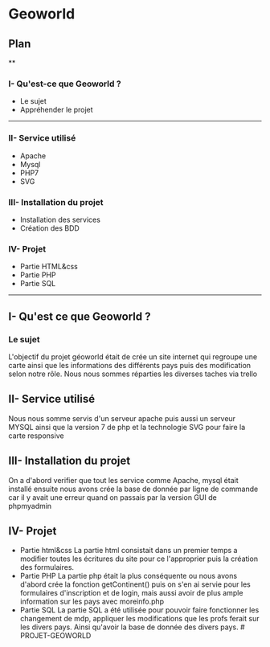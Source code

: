 # Geoworld
## Plan
**
### I- Qu'est-ce que Geoworld ? 
  * Le sujet
  * Appréhender le projet
*** 
### II- Service utilisé
  * Apache
  * Mysql
  * PHP7
  * SVG
### III- Installation du projet
  * Installation des services
  * Création des BDD
### IV- Projet
  * Partie HTML&css
  * Partie PHP
  * Partie SQL
***
## I- Qu'est ce que Geoworld ?
### Le sujet
L'objectif du projet géoworld était de crée  un site internet qui regroupe une carte ainsi que les informations des différents pays puis des modification selon notre rôle.
Nous nous sommes réparties les diverses taches via trello 
## II- Service utilisé
Nous nous somme servis d'un serveur apache puis aussi un serveur MYSQL ainsi que la version 7 de php et la technologie SVG pour faire la carte responsive
## III- Installation du projet
  On a d'abord verifier que tout les service comme Apache, mysql était installé ensuite nous avons crée la base de donnée par ligne de commande car il y avait une erreur quand on passais par la version GUI de phpmyadmin
## IV- Projet
  * Partie html&css 
La partie html consistait dans un premier temps a modifier toutes les écritures du site pour ce l'approprier puis la création des formulaires. 
  * Partie PHP
La partie php était la plus conséquente ou nous avons d'abord crée la fonction getContinent() puis on s'en ai servie pour les formulaires d'inscription et de login, mais aussi avoir de plus ample information sur les pays avec moreinfo.php 
  * Partie SQL
La partie SQL a été utilisée pour pouvoir faire fonctionner les changement de mdp, appliquer les modifications que les profs ferait sur les divers pays. Ainsi qu'avoir la base de donnée des divers pays.
#   P R O J E T - G E O W O R L D  
 